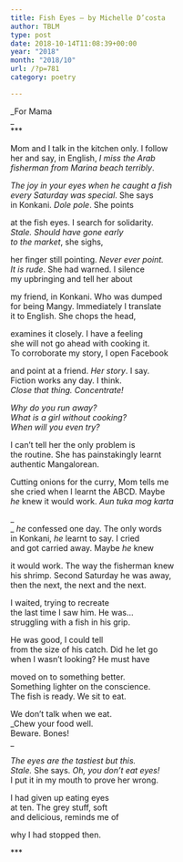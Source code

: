 ```yaml
---
title: Fish Eyes – by Michelle D’costa
author: TBLM
type: post
date: 2018-10-14T11:08:39+00:00
year: "2018"
month: "2018/10"
url: /?p=781
category: poetry

---
```

_For Mama  
_  
\***

Mom and I talk in the kitchen only. I follow  
her and say, in English, _I miss the Arab  
fisherman from Marina beach terribly_.

_The joy in your eyes when he caught a fish  
every Saturday was special_. She says  
in Konkani. _Dole pole_. She points

at the fish eyes. I search for solidarity.  
_Stale. Should have gone early  
to the market_, she sighs,

her finger still pointing. _Never ever point.  
It is rude_. She had warned. I silence  
my upbringing and tell her about

my friend, in Konkani. Who was dumped  
for being Mangy. Immediately I translate  
it to English. She chops the head,

examines it closely. I have a feeling  
she will not go ahead with cooking it.  
To corroborate my story, I open Facebook

and point at a friend. _Her story_. I say.  
Fiction works any day. I think.  
_Close that thing. Concentrate!_

_Why do you run away?  
What is a girl without cooking?  
When will you even try?_

I can’t tell her the only problem is  
the routine. She has painstakingly learnt  
authentic Mangalorean.

Cutting onions for the curry, Mom tells me  
she cried when I learnt the ABCD. Maybe  
_he_ knew it would work. _Aun tuka mog karta_

_  
_ _he_ confessed one day. The only words  
in Konkani, _he_ learnt to say. I cried  
and got carried away. Maybe _he_ knew

it would work. The way the fisherman knew  
his shrimp. Second Saturday he was away,  
then the next, the next and the next.

I waited, trying to recreate  
the last time I saw him. He was&#8230;  
struggling with a fish in his grip.

He was good, I could tell  
from the size of his catch. Did he let go  
when I wasn’t looking? He must have

moved on to something better.  
Something lighter on the conscience.  
The fish is ready. We sit to eat.

We don’t talk when we eat.  
_Chew your food well.  
Beware. Bones!  
_ 

_The eyes are the tastiest but this.  
Stale._ She says. _Oh, you don’t eat eyes!_  
I put it in my mouth to prove her wrong.

I had given up eating eyes  
at ten. The grey stuff, soft  
and delicious, reminds me of

why I had stopped then.

\***
